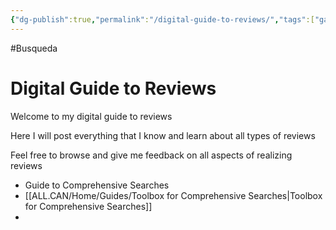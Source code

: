 ```yaml
---
{"dg-publish":true,"permalink":"/digital-guide-to-reviews/","tags":["gardenEntry"]}
---
```


#Busqueda 

# Digital Guide to Reviews

Welcome to my digital guide to reviews

Here I will post everything that I know and learn about all types of reviews

Feel free to browse and give me feedback on all aspects of realizing reviews

- Guide to Comprehensive Searches
- [[ALL.CAN/Home/Guides/Toolbox for Comprehensive Searches\|Toolbox for Comprehensive Searches]]
- 